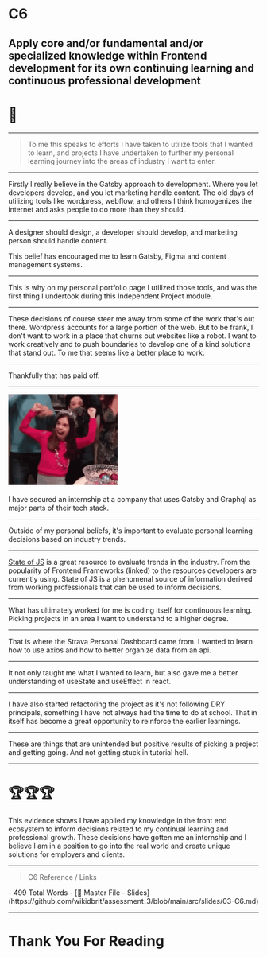 # C6

## Apply core and/or fundamental and/or specialized knowledge within Frontend development for its own continuing learning and continuous professional development

# 🤔

---

> To me this speaks to efforts I have taken to utilize tools that I wanted to learn, and projects I have undertaken to further my personal learning journey into the areas of industry I want to enter. 

---

Firstly I really believe in the Gatsby approach to development. Where you let developers develop, and you let marketing handle content. The old days of utilizing tools like wordpress, webflow, and others I think homogenizes the internet and asks people to do more than they should. 

---

A designer should design, a developer should develop, and marketing person should handle content.

This belief has encouraged me to learn Gatsby, Figma and content management systems.

---

This is why on my personal portfolio page I utilized those tools, and was the first thing I undertook during this Independent Project module. 

---

These decisions of course steer me away from some of the work that's out there. Wordpress accounts for a large portion of the web. But to be frank, I don't want to work in a place that churns out websites like a robot. I want to work creatively and to push boundaries to develop one of a kind solutions that stand out. To me that seems like a better place to work.

---

Thankfully that has paid off.

---
![partygif](./party.gif)<br></br>
I have secured an internship at a company that uses Gatsby and Graphql as major parts of their tech stack. 

---

Outside of my personal beliefs, it's important to evaluate personal learning decisions based on industry trends. 

---

[State of JS](https://2020.stateofjs.com/en-US/technologies/front-end-frameworks/) is a great resource to evaluate trends in the industry. From the popularity of Frontend Frameworks (linked) to the resources developers are currently using. State of JS is a phenomenal source of information derived from working professionals that can be used to inform decisions.

---

What has ultimately worked for me is coding itself for continuous learning. Picking projects in an area I want to understand to a higher degree.

---

That is where the Strava Personal Dashboard came from. I wanted to learn how to use axios and how to better organize data from an api. 

---

It not only taught me what I wanted to learn, but also gave me a better understanding of useState and useEffect in react. 

---

I have also started refactoring the project as it's not following DRY principals, something I have not always had the time to do at school. That in itself has become a great opportunity to reinforce the earlier learnings.

---

These are things that are unintended but positive results of picking a project and getting going. And not getting stuck in tutorial hell.

---

# 🏆🏆🏆

This evidence shows I have applied my knowledge in the front end ecosystem to inform decisions related to my continual learning and professional growth. These decisions have gotten me an internship and I believe I am in a position to go into the real world and create unique solutions for employers and clients.

---

> C6
> Reference / Links
<span class='ulItem'>
- 499 Total Words
- [🔗 Master File - Slides](https://github.com/wikidbrit/assessment_3/blob/main/src/slides/03-C6.md)</span>

---

# Thank You For Reading

